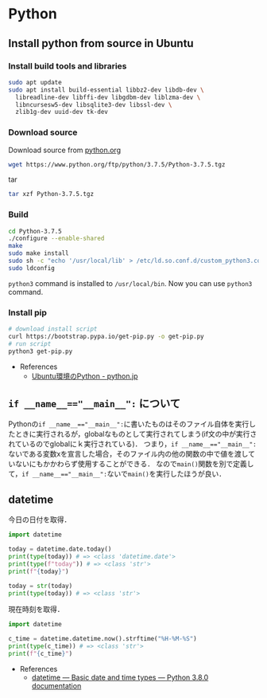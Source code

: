 # Python

## Install python from source in Ubuntu

### Install build tools and libraries

```bash
sudo apt update
sudo apt install build-essential libbz2-dev libdb-dev \
  libreadline-dev libffi-dev libgdbm-dev liblzma-dev \
  libncursesw5-dev libsqlite3-dev libssl-dev \
  zlib1g-dev uuid-dev tk-dev
```

### Download source

Download source from [python.org](https://www.python.org/downloads)

```bash
wget https://www.python.org/ftp/python/3.7.5/Python-3.7.5.tgz
```

tar

```bash
tar xzf Python-3.7.5.tgz
```

### Build

```bash
cd Python-3.7.5
./configure --enable-shared
make
sudo make install
sudo sh -c "echo '/usr/local/lib' > /etc/ld.so.conf.d/custom_python3.conf"
sudo ldconfig
```

`python3` command is installed to `/usr/local/bin`. Now you can use `python3` command.

### Install pip

```bash
# download install script
curl https://bootstrap.pypa.io/get-pip.py -o get-pip.py
# run script
python3 get-pip.py
```

* References
  * [Ubuntu環境のPython - python.jp](https://www.python.jp/install/ubuntu/index.html)

## `if __name__=="__main__":` について

Pythonの`if __name__=="__main__":`に書いたものはそのファイル自体を実行したときに実行されるが，globalなものとして実行されてしまう(if文の中が実行されているのでglobalにｋ実行されている)．
つまり，`if __name__=="__main__":`ないである変数xを宣言した場合，そのファイル内の他の関数の中で値を渡していないにもかかわらず使用することができる．
なので`main()`関数を別で定義して，`if __name__=="__main__":`ないで`main()`を実行したほうが良い．

## datetime

今日の日付を取得．

```python
import datetime

today = datetime.date.today()
print(type(today)) # => <class 'datetime.date'>
print(type(f"today")) # => <class 'str'>
print(f"{today}")

today = str(today)
print(type(today)) # => <class 'str'>
```

現在時刻を取得．

```python
import datetime

c_time = datetime.datetime.now().strftime("%H-%M-%S")
print(type(c_time)) # => <class 'str'>
print(f"{c_time}")
```

* References
  * [datetime — Basic date and time types — Python 3.8.0 documentation](https://docs.python.org/3/library/datetime.html)
